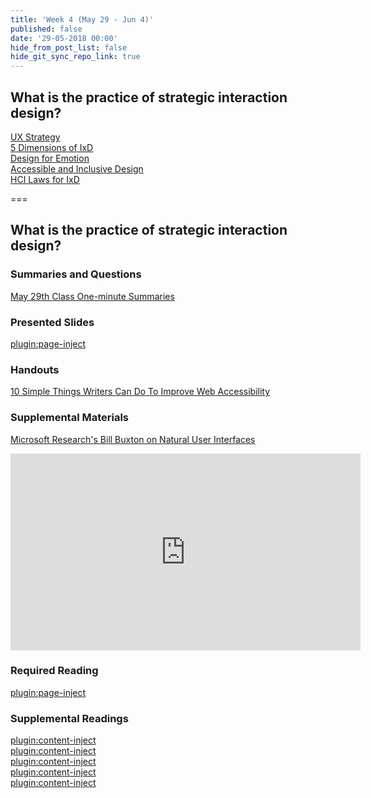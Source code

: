 ```yaml
---
title: 'Week 4 (May 29 - Jun 4)'
published: false
date: '29-05-2018 00:00'
hide_from_post_list: false
hide_git_sync_repo_link: true
---
```


## What is the practice of strategic interaction design?
[UX Strategy](#)  
[5 Dimensions of IxD](#)  
[Design for Emotion](#)  
[Accessible and Inclusive Design](#)  
[HCI Laws for IxD](#)  

===

## **What is the practice of strategic interaction design?**

### Summaries and Questions  
[May 29th Class One-minute Summaries](https://canvas.sfu.ca)

### Presented Slides  
[plugin:page-inject](/192/all-slides/week-04)

### Handouts
[10 Simple Things Writers Can Do To Improve Web Accessibility](http://www.seamlesscms.com/Insights/Content-Accessibility)  

### Supplemental Materials  
[Microsoft Research's Bill Buxton on Natural User Interfaces](https://www.youtube.com/watch?v=NcdrfacG_y4)  
<div class="embed-responsive embed-responsive-4by3"><iframe width="560" height="315" src="https://www.youtube.com/embed/NcdrfacG_y4" frameborder="0" allowfullscreen></iframe></div>

### Required Reading  
[plugin:page-inject](/192/all-readings/week-04)

### Supplemental Readings  
[plugin:content-inject](/192/ux-techniques-guide/what-is-the-practice-of-strategic-interaction-design/accessibility)  
[plugin:content-inject](/192/ux-techniques-guide/what-is-the-practice-of-strategic-interaction-design/cognitive-psychology)  
[plugin:content-inject](/192/ux-techniques-guide/what-is-the-practice-of-strategic-interaction-design/emotional-design)  
[plugin:content-inject](/192/ux-techniques-guide/what-is-the-practice-of-strategic-interaction-design/interaction-design)  
[plugin:content-inject](/192/ux-techniques-guide/what-is-the-practice-of-strategic-interaction-design/task-flows)  
